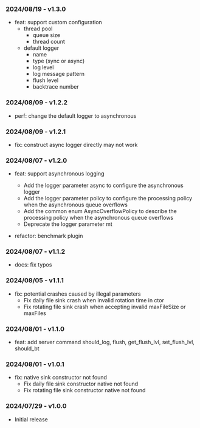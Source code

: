 ### 2024/08/19 - v1.3.0
- feat: support custom configuration
    - thread pool
        - queue size
        - thread count
    - default logger
        - name
        - type (sync or async)
        - log level
        - log message pattern
        - flush level
        - backtrace number

### 2024/08/09 - v1.2.2
- perf: change the default logger to asynchronous

### 2024/08/09 - v1.2.1
- fix: construct async logger directly may not work

### 2024/08/07 - v1.2.0
- feat: support asynchronous logging
    - Add the logger parameter async to configure the asynchronous logger
    - Add the logger parameter policy to configure the processing policy when the asynchronous queue overflows
    - Add the common enum AsyncOverflowPolicy to describe the processing policy when the asynchronous queue overflows
    - Deprecate the logger parameter mt

- refactor: benchmark plugin

### 2024/08/07 - v1.1.2
- docs: fix typos

### 2024/08/05 - v1.1.1
- fix: potential crashes caused by illegal parameters
    - Fix daily file sink crash when invalid rotation time in ctor
    - Fix rotating file sink crash when accepting invalid maxFileSize or maxFiles

### 2024/08/01 - v1.1.0
- feat: add server command should_log, flush, get_flush_lvl, set_flush_lvl, should_bt

### 2024/08/01 - v1.0.1
- fix: native sink constructor not found
    - Fix daily file sink constructor native not found
    - Fix rotating file sink constructor native not found

### 2024/07/29 - v1.0.0
- Initial release
